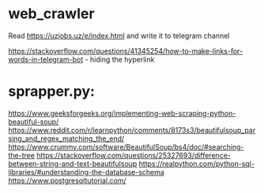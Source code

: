 # web_crawler
Read https://uzjobs.uz/e/index.html and write it to telegram channel

https://stackoverflow.com/questions/41345254/how-to-make-links-for-words-in-telegram-bot - hiding the hyperlink
# sprapper.py:
https://www.geeksforgeeks.org/implementing-web-scraping-python-beautiful-soup/
https://www.reddit.com/r/learnpython/comments/8173s3/beautifulsoup_parsing_and_regex_matching_the_end/
https://www.crummy.com/software/BeautifulSoup/bs4/doc/#searching-the-tree
https://stackoverflow.com/questions/25327693/difference-between-string-and-text-beautifulsoup
https://realpython.com/python-sql-libraries/#understanding-the-database-schema
https://www.postgresqltutorial.com/

